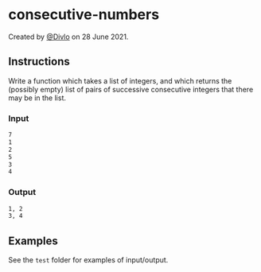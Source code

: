 # consecutive-numbers

Created by [@Divlo](https://github.com/Divlo) on 28 June 2021.

## Instructions

Write a function which takes a list of integers, and which returns the (possibly empty) list of pairs of successive consecutive integers that there may be in the list.

### Input

```txt
7
1
2
5
3
4
```

### Output

```txt
1, 2
3, 4
```

## Examples

See the `test` folder for examples of input/output.
